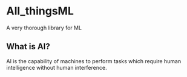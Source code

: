 # All_thingsML
A very thorough library for ML

## What is AI?
AI is the capability of machines to perform tasks which require human intelligence without human interference.